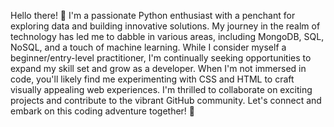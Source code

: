 Hello there! 👋 I'm a passionate Python enthusiast with a penchant for exploring data and building innovative solutions. 
My journey in the realm of technology has led me to dabble in various areas, including MongoDB, SQL, NoSQL, and a touch of machine learning. 
While I consider myself a beginner/entry-level practitioner, I'm continually seeking opportunities to expand my skill set and grow as a developer. 
When I'm not immersed in code, you'll likely find me experimenting with CSS and HTML to craft visually appealing web experiences. 
I'm thrilled to collaborate on exciting projects and contribute to the vibrant GitHub community. Let's connect and embark on this coding adventure together! 🚀
